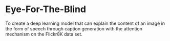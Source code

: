 # Eye-For-The-Blind
To create a deep learning model that can explain the content of an image in the form of speech through caption generation with the attention mechanism on the Flickr8K data set.
